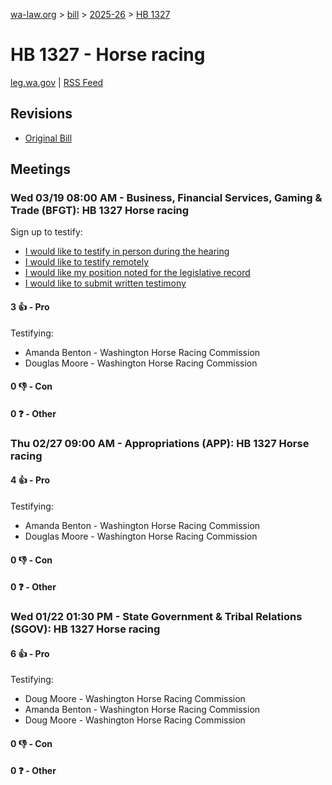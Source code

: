 [wa-law.org](/) > [bill](/bill/) > [2025-26](/bill/2025-26/) > [HB 1327](/bill/2025-26/hb/1327/)

# HB 1327 - Horse racing
[leg.wa.gov](https://app.leg.wa.gov/billsummary?BillNumber=1327&Year=2025&Initiative=false) | [RSS Feed](./rss.xml)

## Revisions
* [Original Bill](1/)

## Meetings
### Wed 03/19 08:00 AM - Business, Financial Services, Gaming & Trade (BFGT): HB 1327 Horse racing
Sign up to testify:
* [I would like to testify in person during the hearing](https://app.leg.wa.gov/csi/Testifier/Add?chamber=House&mId=33054&aId=165843&caId=26373&tId=1)
* [I would like to testify remotely](https://app.leg.wa.gov/csi/Testifier/Add?chamber=House&mId=33054&aId=165843&caId=26373&tId=2)
* [I would like my position noted for the legislative record](https://app.leg.wa.gov/csi/Testifier/Add?chamber=House&mId=33054&aId=165843&caId=26373&tId=3)
* [I would like to submit written testimony](https://app.leg.wa.gov/csi/Testifier/Add?chamber=House&mId=33054&aId=165843&caId=26373&tId=4)

#### 3 👍 - Pro
Testifying:
* Amanda Benton - Washington Horse Racing Commission
* Douglas Moore - Washington Horse Racing Commission

#### 0 👎 - Con

#### 0 ❓ - Other

### Thu 02/27 09:00 AM - Appropriations (APP): HB 1327 Horse racing
#### 4 👍 - Pro
Testifying:
* Amanda Benton - Washington Horse Racing Commission
* Douglas Moore - Washington Horse Racing Commission

#### 0 👎 - Con

#### 0 ❓ - Other

### Wed 01/22 01:30 PM - State Government & Tribal Relations (SGOV): HB 1327 Horse racing
#### 6 👍 - Pro
Testifying:
* Doug Moore - Washington Horse Racing Commission
* Amanda Benton - Washington Horse Racing Commission
* Doug Moore - Washington Horse Racing Commission

#### 0 👎 - Con

#### 0 ❓ - Other
